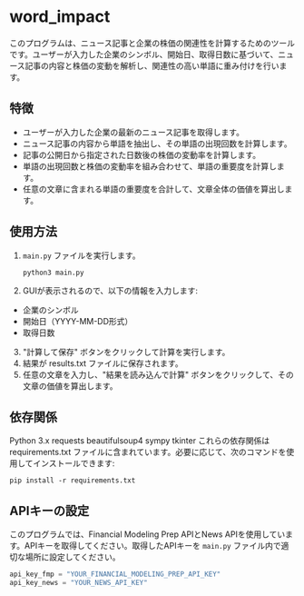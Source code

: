 # word_impact
このプログラムは、ニュース記事と企業の株価の関連性を計算するためのツールです。ユーザーが入力した企業のシンボル、開始日、取得日数に基づいて、ニュース記事の内容と株価の変動を解析し、関連性の高い単語に重み付けを行います。

## 特徴

- ユーザーが入力した企業の最新のニュース記事を取得します。
- ニュース記事の内容から単語を抽出し、その単語の出現回数を計算します。
- 記事の公開日から指定された日数後の株価の変動率を計算します。
- 単語の出現回数と株価の変動率を組み合わせて、単語の重要度を計算します。
- 任意の文章に含まれる単語の重要度を合計して、文章全体の価値を算出します。
## 使用方法

1. `main.py` ファイルを実行します。
   ```
   python3 main.py
   ```
3. GUIが表示されるので、以下の情報を入力します:
 - 企業のシンボル
 - 開始日（YYYY-MM-DD形式）
 - 取得日数
3. "計算して保存" ボタンをクリックして計算を実行します。
4. 結果が results.txt ファイルに保存されます。
5. 任意の文章を入力し、"結果を読み込んで計算" ボタンをクリックして、その文章の価値を算出します。
## 依存関係

Python 3.x
requests
beautifulsoup4
sympy
tkinter
これらの依存関係は requirements.txt ファイルに含まれています。必要に応じて、次のコマンドを使用してインストールできます:
```
pip install -r requirements.txt
```



## APIキーの設定

このプログラムでは、Financial Modeling Prep APIとNews APIを使用しています。APIキーを取得してください。取得したAPIキーを `main.py` ファイル内で適切な場所に設定してください。

```python
api_key_fmp = "YOUR_FINANCIAL_MODELING_PREP_API_KEY"
api_key_news = "YOUR_NEWS_API_KEY"

